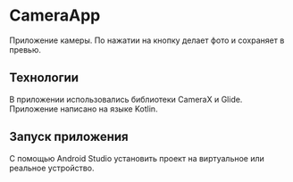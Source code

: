 # CameraApp
Приложение камеры. По нажатии на кнопку делает фото и сохраняет в превью.

## Технологии
В приложении использовались библиотеки CameraX и Glide. Приложение написано на языке Kotlin.

## Запуск приложения
С помощью Android Studio установить проект на виртуальное или реальное устройство.
